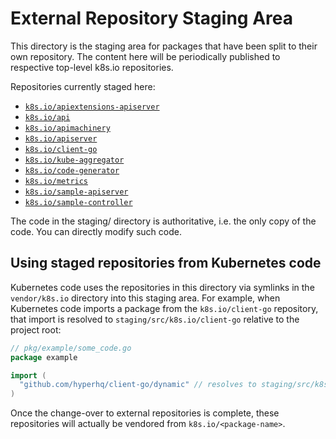# External Repository Staging Area

This directory is the staging area for packages that have been split to their
own repository. The content here will be periodically published to respective
top-level k8s.io repositories.

Repositories currently staged here:

- [`k8s.io/apiextensions-apiserver`](https://github.com/kubernetes/apiextensions-apiserver)
- [`k8s.io/api`](https://github.com/kubernetes/api)
- [`k8s.io/apimachinery`](https://github.com/kubernetes/apimachinery)
- [`k8s.io/apiserver`](https://github.com/kubernetes/apiserver)
- [`k8s.io/client-go`](https://github.com/kubernetes/client-go)
- [`k8s.io/kube-aggregator`](https://github.com/kubernetes/kube-aggregator)
- [`k8s.io/code-generator`](https://github.com/kubernetes/code-generator)
- [`k8s.io/metrics`](https://github.com/kubernetes/metrics)
- [`k8s.io/sample-apiserver`](https://github.com/kubernetes/sample-apiserver)
- [`k8s.io/sample-controller`](https://github.com/kubernetes/sample-controller)

The code in the staging/ directory is authoritative, i.e. the only copy of the
code. You can directly modify such code.

## Using staged repositories from Kubernetes code

Kubernetes code uses the repositories in this directory via symlinks in the
`vendor/k8s.io` directory into this staging area.  For example, when
Kubernetes code imports a package from the `k8s.io/client-go` repository, that
import is resolved to `staging/src/k8s.io/client-go` relative to the project
root:

```go
// pkg/example/some_code.go
package example

import (
  "github.com/hyperhq/client-go/dynamic" // resolves to staging/src/k8s.io/client-go/dynamic
)
```

Once the change-over to external repositories is complete, these repositories
will actually be vendored from `k8s.io/<package-name>`.
